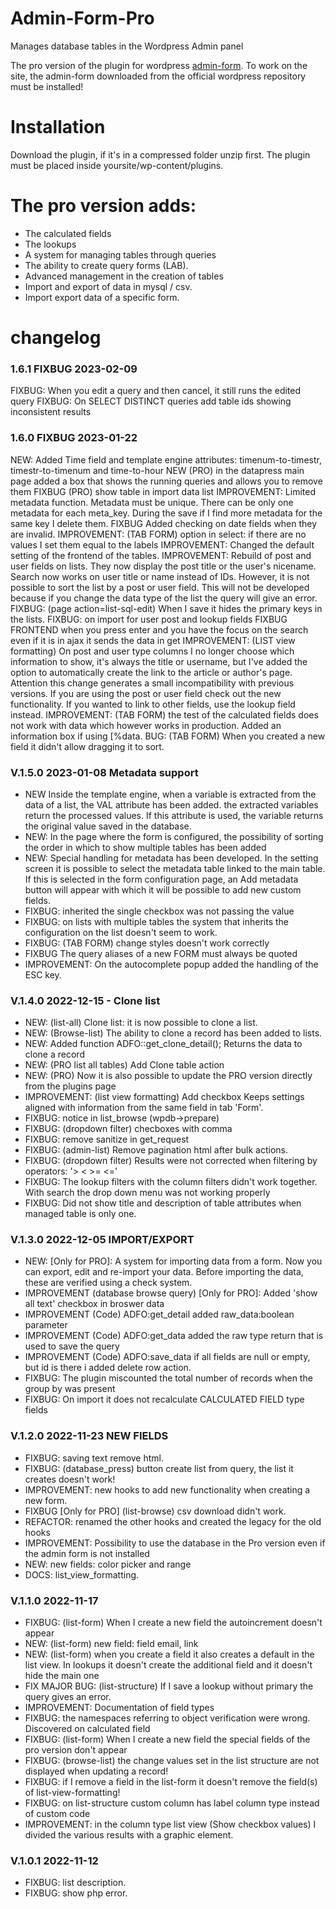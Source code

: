 # Admin-Form-Pro
Manages database tables in the Wordpress Admin panel 

The pro version of the plugin for wordpress [admin-form](https://wordpress.org/plugins/admin-form/).
To work on the site, the admin-form downloaded from the official wordpress repository must be installed!

# Installation
Download the plugin, if it's in a compressed folder unzip first. 
The plugin must be placed inside yoursite/wp-content/plugins.

# The pro version adds:
- The calculated fields
- The lookups
- A system for managing tables through queries
- The ability to create query forms (LAB).
- Advanced management in the creation of tables
- Import and export of data in mysql / csv.
- Import export data of a specific form.

# changelog

### 1.6.1 FIXBUG 2023-02-09
FIXBUG: When you edit a query and then cancel, it still runs the edited query
FIXBUG: On SELECT DISTINCT queries add table ids showing inconsistent results

### 1.6.0 FIXBUG 2023-01-22
NEW: Added Time field and template engine attributes: timenum-to-timestr, timestr-to-timenum and time-to-hour
NEW (PRO) in the datapress main page added a box that shows the running queries and allows you to remove them
FIXBUG (PRO) show table in import data list 
IMPROVEMENT: Limited metadata function. Metadata must be unique. There can be only one metadata for each meta_key. During the save if I find more metadata for the same key I delete them.
FIXBUG Added checking on date fields when they are invalid.
IMPROVEMENT: (TAB FORM) option in select: if there are no values I set them equal to the labels
IMPROVEMENT: Changed the default setting of the frontend of the tables.
IMPROVEMENT: Rebuild of post and user fields on lists. They now display the post title or the user's nicename. Search now works on user title or name instead of IDs. However, it is not possible to sort the list by a post or user field. This will not be developed because if you change the data type of the list the query will give an error.
FIXBUG: (page action=list-sql-edit) When I save it hides the primary keys in the lists.
FIXBUG: on import for user post and lookup fields
FIXBUG FRONTEND when you press enter and you have the focus on the search even if it is in ajax it sends the data in get
IMPROVEMENT: (LIST view formatting) On post and user type columns I no longer choose which information to show, it's always the title or username, but I've added the option to automatically create the link to the article or author's page. Attention this change generates a small incompatibility with previous versions. If you are using the post or user field check out the new functionality. If you wanted to link to other fields, use the lookup field instead.
IMPROVEMENT: (TAB FORM) the test of the calculated fields does not work with data which however works in production. Added an information box if using [%data.
BUG: (TAB FORM) When you created a new field it didn't allow dragging it to sort.

### V.1.5.0 2023-01-08 Metadata support
- NEW Inside the template engine, when a variable is extracted from the data of a list, the VAL attribute has been added.
the extracted variables return the processed values. If this attribute is used, the variable returns the original value saved in the database.
- NEW: In the page where the form is configured, the possibility of sorting the order in which to show multiple tables has been added
- NEW: Special handling for metadata has been developed. In the setting screen it is possible to select the metadata table linked to the main table. If this is selected in the form configuration page, an Add metadata button will appear with which it will be possible to add new custom fields.
- FIXBUG: inherited the single checkbox was not passing the value
- FIXBUG: on lists with multiple tables the system that inherits the configuration on the list doesn't seem to work.
- FIXBUG: (TAB FORM) change styles doesn't work correctly
- FIXBUG The query aliases of a new FORM must always be quoted
- IMPROVEMENT: On the autocomplete popup added the handling of the ESC key.

### V.1.4.0 2022-12-15 - Clone list
- NEW: (list-all) Clone list: it is now possible to clone a list.
- NEW: (Browse-list) The ability to clone a record has been added to lists.
- NEW: Added function ADFO::get_clone_detail(); Returns the data to clone a record
- NEW: (PRO list all tables) Add Clone table action
- NEW: (PRO) Now it is also possible to update the PRO version directly from the plugins page
- IMPROVEMENT: (list view formatting) Add checkbox Keeps settings aligned with information from the same field in tab 'Form'. 
- FIXBUG: notice in list_browse (wpdb->prepare)
- FIXBUG: (dropdown filter) checboxes with comma 
- FIXBUG: remove sanitize in get_request
- FIXBUG: (admin-list) Remove pagination html after bulk actions.
- FIXBUG: (dropdown filter) Results were not corrected when filtering by operators: '> < >= <='
- FIXBUG: The lookup filters with the column filters didn't work together. With search the drop down menu was not working properly
- FIXBUG: Did not show title and description of table attributes when managed table is only one.

### V.1.3.0 2022-12-05 IMPORT/EXPORT
- NEW: [Only for PRO]: A system for importing data from a form. Now you can export, edit and re-import your data. Before importing the data, these are verified using a check system. 
- IMPROVEMENT (database browse query) [Only for PRO]: Added 'show all text' checkbox in broswer data
- IMPROVEMENT (Code) ADFO:get_detail added raw_data:boolean parameter
- IMPROVEMENT (Code) ADFO:get_data added the raw type return that is used to save the query
- IMPROVEMENT (Code) ADFO:save_data if all fields are null or empty, but id is there i added delete row action.
- FIXBUG: The plugin miscounted the total number of records when the group by was present
- FIXBUG: On import it does not recalculate CALCULATED FIELD type fields

### V.1.2.0 2022-11-23 NEW FIELDS
- FIXBUG: saving text remove html.
- FIXBUG: (database_press) button create list from query, the list it creates doesn't work!
- IMPROVEMENT: new hooks to add new functionality when creating a new form.
- FIXBUG [Only for PRO] (list-browse) csv download didn't work.
- REFACTOR: renamed the other hooks and created the legacy for the old hooks
- IMPROVEMENT: Possibility to use the database in the Pro version even if the admin form is not installed
- NEW: new fields: color picker and range
- DOCS: list_view_formatting.

### V.1.1.0 2022-11-17
- FIXBUG: (list-form) When I create a new field the autoincrement doesn't appear
- NEW: (list-form) new field: field email, link
- NEW: (list-form) when you create a field it also creates a default in the list view. In lookups it doesn't create the additional field and it doesn't hide the main one
- FIX MAJOR BUG: (list-structure) If I save a lookup without primary the query gives an error.
- IMPROVEMENT: Documentation of field types
- FIXBUG: the namespaces referring to object verification were wrong. Discovered on calculated field
- FIXBUG: (list-form) When I create a new field the special fields of the pro version don't appear
- FIXBUG: (browse-list) the change values ​​set in the list structure are not displayed when updating a record!
- FIXBUG: if I remove a field in the list-form it doesn't remove the field(s) of list-view-formatting!
- FIXBUG: on list-structure custom column has label column type instead of custom code
- IMPROVEMENT: in the column type list view (Show checkbox values) I divided the various results with a graphic element.

### V.1.0.1 2022-11-12
- FIXBUG: list description.
- FIXBUG: show php error.
